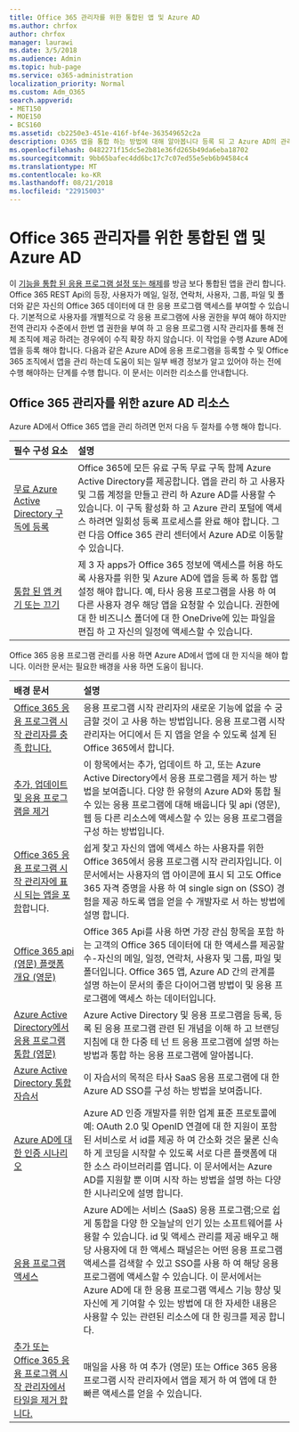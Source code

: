 ```yaml
---
title: Office 365 관리자를 위한 통합된 앱 및 Azure AD
ms.author: chrfox
author: chrfox
manager: laurawi
ms.date: 3/5/2018
ms.audience: Admin
ms.topic: hub-page
ms.service: o365-administration
localization_priority: Normal
ms.custom: Adm_O365
search.appverid:
- MET150
- MOE150
- BCS160
ms.assetid: cb2250e3-451e-416f-bf4e-363549652c2a
description: O365 앱을 통합 하는 방법에 대해 알아봅니다 등록 되 고 Azure AD의 관리
ms.openlocfilehash: 0482271f15dc5e2b81e36fd265b49da6eba18702
ms.sourcegitcommit: 9bb65bafec4dd6bc17c7c07ed55e5eb6b94584c4
ms.translationtype: MT
ms.contentlocale: ko-KR
ms.lasthandoff: 08/21/2018
ms.locfileid: "22915003"
---
```

# <a name="integrated-apps-and-azure-ad-for-office-365-administrators"></a>Office 365 관리자를 위한 통합된 앱 및 Azure AD

이 [기능을 통합 된 응용 프로그램 설정 또는 해제](https://support.office.com/article/7e453a40-66df-44ab-92a1-96786cb7fb34#__toc379982114)를 방금 보다 통합된 앱을 관리 합니다. Office 365 REST Api의 등장, 사용자가 메일, 일정, 연락처, 사용자, 그룹, 파일 및 폴더와 같은 자신의 Office 365 데이터에 대 한 응용 프로그램 액세스를 부여할 수 있습니다. 기본적으로 사용자를 개별적으로 각 응용 프로그램에 사용 권한을 부여 해야 하지만 전역 관리자 수준에서 한번 앱 권한을 부여 하 고 응용 프로그램 시작 관리자를 통해 전체 조직에 제공 하려는 경우에이 수직 확장 하지 않습니다. 이 작업을 수행 Azure AD에 앱을 등록 해야 합니다. 다음과 같은 Azure AD에 응용 프로그램을 등록할 수 및 Office 365 조직에서 앱을 관리 하는데 도움이 되는 일부 배경 정보가 알고 있어야 하는 전에 수행 해야하는 단계를 수행 합니다. 이 문서는 이러한 리소스를 안내합니다.
  
## <a name="azure-ad-resources-for-office-365-admins"></a>Office 365 관리자를 위한 azure AD 리소스

Azure AD에서 Office 365 앱을 관리 하려면 먼저 다음 두 절차를 수행 해야 합니다.
  
|**필수 구성 요소**|**설명**|
|:-----|:-----|
|[무료 Azure Active Directory 구독에 등록](https://go.microsoft.com/fwlink/?LinkId=617127) <br/> |Office 365에 모든 유료 구독 무료 구독 함께 Azure Active Directory를 제공합니다. 앱을 관리 하 고 사용자 및 그룹 계정을 만들고 관리 하 Azure AD를 사용할 수 있습니다. 이 구독 활성화 하 고 Azure 관리 포털에 액세스 하려면 일회성 등록 프로세스를 완료 해야 합니다. 그런 다음 Office 365 관리 센터에서 Azure AD로 이동할 수 있습니다.  <br/> |
|[통합 된 앱 켜기 또는 끄기](https://support.office.com/article/7e453a40-66df-44ab-92a1-96786cb7fb34#__toc379982114) <br/> |제 3 자 apps가 Office 365 정보에 액세스를 허용 하도록 사용자를 위한 및 Azure AD에 앱을 등록 하 통합 앱 설정 해야 합니다. 예, 타사 응용 프로그램을 사용 하 여 다른 사용자 경우 해당 앱을 요청할 수 있습니다. 권한에 대 한 비즈니스 폴더에 대 한 OneDrive에 있는 파일을 편집 하 고 자신의 일정에 액세스할 수 있습니다.  <br/> |
   
Office 365 응용 프로그램 관리를 사용 하면 Azure AD에서 앱에 대 한 지식을 해야 합니다. 이러한 문서는 필요한 배경을 사용 하면 도움이 됩니다.
  
|**배경 문서**|**설명**|
|:-----|:-----|
|[Office 365 응용 프로그램 시작 관리자를 충족 합니다.](https://support.office.com/article/79f12104-6fed-442f-96a0-eb089a3f476a) <br/> |응용 프로그램 시작 관리자의 새로운 기능에 없을 수 궁금할 것이 고 사용 하는 방법입니다. 응용 프로그램 시작 관리자는 어디에서 든 지 앱을 얻을 수 있도록 설계 된 Office 365에서 합니다.  <br/> |
|[추가, 업데이트 및 응용 프로그램을 제거](https://go.microsoft.com/fwlink/?LinkId=617137) <br/> |이 항목에서는 추가, 업데이트 하 고, 또는 Azure Active Directory에서 응용 프로그램을 제거 하는 방법을 보여줍니다. 다양 한 유형의 Azure AD와 통합 될 수 있는 응용 프로그램에 대해 배웁니다 및 api (영문), 웹 등 다른 리소스에 액세스할 수 있는 응용 프로그램을 구성 하는 방법입니다.  <br/> |
|[Office 365 응용 프로그램 시작 관리자에 표시 되는 앱을 포함](https://go.microsoft.com/fwlink/?LinkId=617138)합니다.  <br/> |쉽게 찾고 자신의 앱에 액세스 하는 사용자를 위한 Office 365에서 응용 프로그램 시작 관리자입니다. 이 문서에서는 사용자의 앱 아이콘에 표시 되 고도 Office 365 자격 증명을 사용 하 여 single sign on (SSO) 경험을 제공 하도록 앱을 얻을 수 개발자로 서 하는 방법에 설명 합니다.  <br/> |
|[Office 365 api (영문) 플랫폼 개요 (영문)](https://go.microsoft.com/fwlink/?LinkId=617140) <br/> |Office 365 Api를 사용 하면 가장 관심 항목을 포함 하는 고객의 Office 365 데이터에 대 한 액세스를 제공할 수-자신의 메일, 일정, 연락처, 사용자 및 그룹, 파일 및 폴더입니다. Office 365 앱, Azure AD 간의 관계를 설명 하는이 문서의 좋은 다이어그램 방법이 및 응용 프로그램에 액세스 하는 데이터입니다.  <br/> |
|[Azure Active Directory에서 응용 프로그램 통합 (영문)](https://go.microsoft.com/fwlink/?LinkId=617141) <br/> | Azure Active Directory 및 응용 프로그램을 등록, 등록 된 응용 프로그램 관련 된 개념을 이해 하 고 브랜딩 지침에 대 한 다중 테 넌 트 응용 프로그램에 설명 하는 방법과 통합 하는 응용 프로그램에 알아봅니다.  <br/> |
|[Azure Active Directory 통합 자습서](https://go.microsoft.com/fwlink/?LinkId=617144) <br/> |이 자습서의 목적은 타사 SaaS 응용 프로그램에 대 한 Azure AD SSO를 구성 하는 방법을 보여줍니다.  <br/> |
|[Azure AD에 대 한 인증 시나리오](https://go.microsoft.com/fwlink/?LinkId=617145) <br/> |Azure AD 인증 개발자를 위한 업계 표준 프로토콜에 예: OAuth 2.0 및 OpenID 연결에 대 한 지원이 포함 된 서비스로 서 id를 제공 하 여 간소화 것은 물론 신속 하 게 코딩을 시작할 수 있도록 서로 다른 플랫폼에 대 한 소스 라이브러리를 엽니다. 이 문서에서는 Azure AD를 지원할 뿐 이며 시작 하는 방법을 설명 하는 다양 한 시나리오에 설명 합니다.  <br/> |
|[응용 프로그램 액세스](https://go.microsoft.com/fwlink/?LinkId=617146) <br/> |Azure AD에는 서비스 (SaaS) 응용 프로그램;으로 쉽게 통합을 다양 한 오늘날의 인기 있는 소프트웨어를 사용할 수 있습니다. id 및 액세스 관리를 제공 배우고 해당 사용자에 대 한 액세스 패널은는 어떤 응용 프로그램 액세스를 검색할 수 있고 SSO를 사용 하 여 해당 응용 프로그램에 액세스할 수 있습니다. 이 문서에서는 Azure AD에 대 한 응용 프로그램 액세스 기능 향상 및 자신에 게 기여할 수 있는 방법에 대 한 자세한 내용은 사용할 수 있는 관련된 리소스에 대 한 링크를 제공 합니다.  <br/> |
|[추가 또는 Office 365 응용 프로그램 시작 관리자에서 타일을 제거 합니다.](https://support.office.com/article/0b71362d-ce56-4d21-9b2f-bdb750a82b81) <br/> |매일을 사용 하 여 추가 (영문) 또는 Office 365 응용 프로그램 시작 관리자에서 앱을 제거 하 여 앱에 대 한 빠른 액세스를 얻을 수 있습니다.  <br/> |
   

